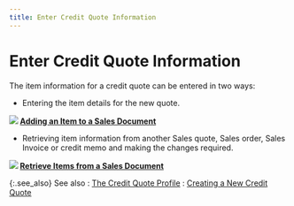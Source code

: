 ```yaml
---
title: Enter Credit Quote Information
---
```


# Enter Credit Quote Information


The item information for a credit quote can be entered in two ways:

- Entering the  item details for the new quote.



**![]({{site.sp_baseurl}}/img/lens.gif) [Adding  an Item to a Sales Document]({{site.sp_baseurl}}/sales-docs/docs-profile/contents/item-info/details/add-kits/retrieving_items_item_details_grid_sales_document_content.html)**

- Retrieving  item information from another Sales quote, Sales order, Sales Invoice  or credit memo and making the changes required.



**![]({{site.sp_baseurl}}/img/lens.gif) [Retrieve  Items from a Sales Document]({{site.sp_baseurl}}/misc/retrieve_items_from_a_sales_document.html)**


{:.see_also}
See also
: [The Credit  Quote Profile]({{site.sp_baseurl}}/sales-ret-docs/credit-quotes/create-a-new-credit-quote/the_credit_quote_profile.html)
: [Creating  a New Credit Quote]({{site.sp_baseurl}}/sales-ret-docs/credit-quotes/create-a-new-credit-quote/creating_a_new_credit_quote.html)
